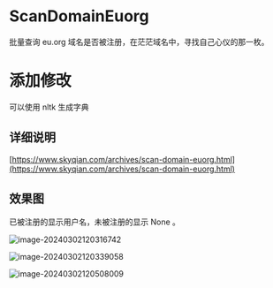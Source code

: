 # ScanDomainEuorg
批量查询 eu.org 域名是否被注册，在茫茫域名中，寻找自己心仪的那一枚。
# 添加修改
可以使用 nltk 生成字典
## 详细说明

[https://www.skyqian.com/archives/scan-domain-euorg.html](https://www.skyqian.com/archives/scan-domain-euorg.html)

## 效果图

已被注册的显示用户名，未被注册的显示 None 。

![image-20240302120316742](https://static.2ge.org/image/2024/03/6280190afcacfaa382c8cd03c9044154.png)

![image-20240302120339058](https://static.2ge.org/image/2024/03/0728afe954c824904aca9c3e8cca2aa6.png)

![image-20240302120508009](https://static.2ge.org/image/2024/03/ce5c3c92a06977673891396f548a9c6c.png)
